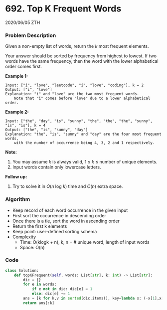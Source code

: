 # 692. Top K Frequent Words

2020/06/05 ZTH

### Problem Description

Given a non-empty list of words, return the *k* most frequent elements.

Your answer should be sorted by frequency from highest to lowest. If two words have the same frequency, then the word with the lower alphabetical order comes first.

**Example 1:**

```
Input: ["i", "love", "leetcode", "i", "love", "coding"], k = 2
Output: ["i", "love"]
Explanation: "i" and "love" are the two most frequent words.
    Note that "i" comes before "love" due to a lower alphabetical order.
```



**Example 2:**

```
Input: ["the", "day", "is", "sunny", "the", "the", "the", "sunny", "is", "is"], k = 4
Output: ["the", "is", "sunny", "day"]
Explanation: "the", "is", "sunny" and "day" are the four most frequent words,
    with the number of occurrence being 4, 3, 2 and 1 respectively.
```



**Note:**

1. You may assume *k* is always valid, 1 ≤ *k* ≤ number of unique elements.
2. Input words contain only lowercase letters.



**Follow up:**

1. Try to solve it in *O*(*n* log *k*) time and *O*(*n*) extra space.



### Algorithm

* Keep record of each word occurrence in the given input
* First sort the occurrence in descending order
* Once there is a tie, sort the word in ascending order
* Return the first k elements
* Keep point: user-defined sorting schema
* Complexity
  * Time: O(klogk + n), k, n = # unique word, length of input words
  * Space: O(n)



### Code

```python
class Solution:
    def topKFrequent(self, words: List[str], k: int) -> List[str]:
        dic = {}
        for e in words:
            if e not in dic: dic[e] = 1
            else: dic[e] += 1
        ans = [k for k,v in sorted(dic.items(), key=lambda x: (-x[1],x[0]))]
        return ans[:k]
```

